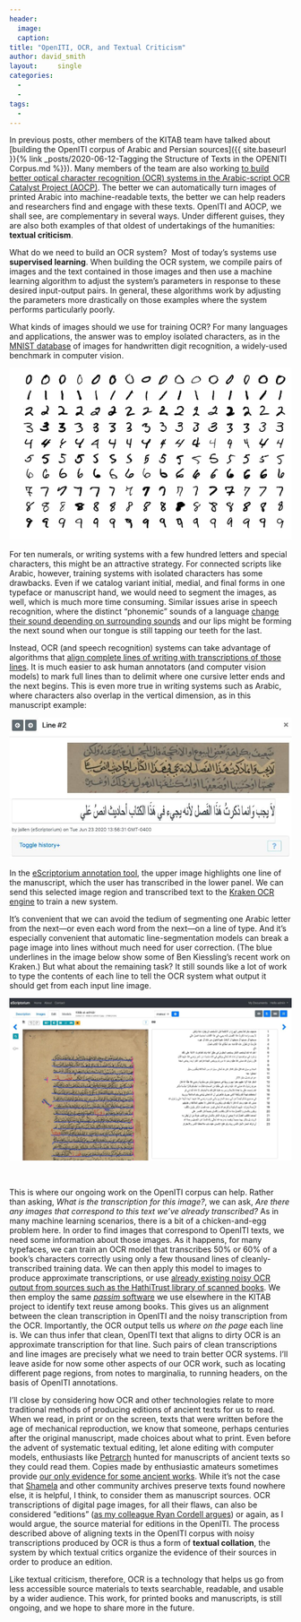 ```yaml
---
header:
  image: 
  caption: 
title: "OpenITI, OCR, and Textual Criticism"			
author: david_smith		
layout:		single
categories:
  - 
  - 
tags:
  - 
---
```




In previous posts, other members of the KITAB team have talked about [building the OpenITI corpus of Arabic and Persian sources]({{ site.baseurl }}{% link _posts/2020-06-12-Tagging the Structure of Texts in the OPENITI Corpus.md %}}). Many members of the team are also working [to build better optical character recognition (OCR) systems in the Arabic-script OCR Catalyst Project (AOCP)](https://medium.com/@openiti/openiti-aocp-9802865a6586). The better we can automatically turn images of printed Arabic into machine-readable texts, the better we can help readers and researchers find and engage with these texts. OpenITI and AOCP, we shall see, are complementary in several ways. Under different guises, they are also both examples of that oldest of undertakings of the humanities: **textual criticism**.



What do we need to build an OCR system?  Most of today’s systems use **supervised learning**. When building the OCR system, we compile pairs of images and the text contained in those images and then use a machine learning algorithm to adjust the system’s parameters in response to these desired input-output pairs. In general, these algorithms work by adjusting the parameters more drastically on those examples where the system performs particularly poorly.



What kinds of images should we use for training OCR? For many languages and applications, the answer was to employ isolated characters, as in the [MNIST database](https://en.wikipedia.org/wiki/MNIST_database) of images for handwritten digit recognition, a widely-used benchmark in computer vision.
 



![Image](/images/old_posts/David1.png)



For ten numerals, or writing systems with a few hundred letters and special characters, this might be an attractive strategy. For connected scripts like Arabic, however, training systems with isolated characters has some drawbacks. Even if we catalog variant initial, medial, and final forms in one typeface or manuscript hand, we would need to segment the images, as well, which is much more time consuming. Similar issues arise in speech recognition, where the distinct “phonemic” sounds of a language [change their sound depending on surrounding sounds](https://en.wikipedia.org/wiki/Sandhi) and our lips might be forming the next sound when our tongue is still tapping our teeth for the last.



Instead, OCR (and speech recognition) systems can take advantage of algorithms that [align complete lines of writing with transcriptions of those lines](https://distill.pub/2017/ctc/). It is much easier to ask human annotators (and computer vision models) to mark full lines than to delimit where one cursive letter ends and the next begins. This is even more true in writing systems such as Arabic, where characters also overlap in the vertical dimension, as in this manuscript example:



![Image](/images/old_posts/David2.jpg)



In the [eScriptorium annotation tool](https://escripta.hypotheses.org/tag/escriptorium), the upper image highlights one line of the manuscript, which the user has transcribed in the lower panel. We can send this selected image region and transcribed text to the [Kraken OCR engine](http://kraken.re/) to train a new system.



It’s convenient that we can avoid the tedium of segmenting one Arabic letter from the next—or even each word from the next—on a line of type. And it’s especially convenient that automatic line-segmentation models can break a page image into lines without much need for user correction. (The blue underlines in the image below show some of Ben Kiessling’s recent work on Kraken.) But what about the remaining task? It still sounds like a lot of work to type the contents of each line to tell the OCR system what output it should get from each input line image.



![Image](/images/old_posts/David3.jpg)



 



This is where our ongoing work on the OpenITI corpus can help. Rather than asking, *What is the transcription for this image?*, we can ask, *Are there any images that correspond to this text we’ve already transcribed?* As in many machine learning scenarios, there is a bit of a chicken-and-egg problem here. In order to find images that correspond to OpenITI texts, we need some information about those images. As it happens, for many typefaces, we can train an OCR model that transcribes 50% or 60% of a book’s characters correctly using only a few thousand lines of cleanly-transcribed training data. We can then apply this model to images to produce approximate transcriptions, or use [already existing noisy OCR output from sources such as the HathiTrust library of scanned books](https://www.hathitrust.org/htrc-awards-three-acs-projects). We then employ the same [*passim* software](https://viraltexts.org/2015/05/22/computational-methods-for-uncovering-reprinted-texts-in-antebellum-newspapers/) we use elsewhere in the KITAB project to identify text reuse among books. This gives us an alignment between the clean transcription in OpenITI and the noisy transcription from the OCR. Importantly, the OCR output tells us *where on the page* each line is. We can thus infer that clean, OpenITI text that aligns to dirty OCR is an approximate transcription for that line. Such pairs of clean transcriptions and line images are precisely what we need to train better OCR systems. I’ll leave aside for now some other aspects of our OCR work, such as locating different page regions, from notes to marginalia, to running headers, on the basis of OpenITI annotations.



I’ll close by considering how OCR and other technologies relate to more traditional methods of producing editions of ancient texts for us to read. When we read, in print or on the screen, texts that were written before the age of mechanical reproduction, we know that someone, perhaps centuries after the original manuscript, made choices about what to print. Even before the advent of systematic textual editing, let alone editing with computer models, enthusiasts like [Petrarch](https://en.wikipedia.org/wiki/Petrarch) hunted for manuscripts of ancient texts so they could read them. Copies made by enthusiastic amateurs sometimes provide [our only evidence for some ancient works](https://en.wikipedia.org/wiki/Agricola_(book)). While it’s not the case that [Shamela](https://www.shamela.ws/) and other community archives preserve texts found nowhere else, it is helpful, I think, to consider them as manuscript sources. OCR transcriptions of digital page images, for all their flaws, can also be considered “editions” ([as my colleague Ryan Cordell argues](https://ryancordell.org/research/qijtb-the-raven/)) or again, as I would argue, the source material for editions in the OpenITI. The process described above of aligning texts in the OpenITI corpus with noisy transcriptions produced by OCR is thus a form of **textual collation**, the system by which textual critics organize the evidence of their sources in order to produce an edition.



Like textual criticism, therefore, OCR is a technology that helps us go from less accessible source materials to texts searchable, readable, and usable by a wider audience. This work, for printed books and manuscripts, is still ongoing, and we hope to share more in the future.




